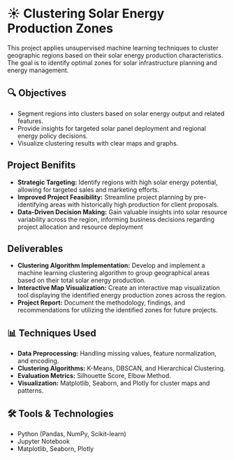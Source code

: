 # ☀️ Clustering Solar Energy Production Zones

This project applies unsupervised machine learning techniques to cluster geographic regions based on their solar energy production characteristics. The goal is to identify optimal zones for solar infrastructure planning and energy management.

## 🔍 Objectives
- Segment regions into clusters based on solar energy output and related features.
- Provide insights for targeted solar panel deployment and regional energy policy decisions.
- Visualize clustering results with clear maps and graphs.

## Project Benifits
- **Strategic Targeting:** Identify regions with high solar energy potential, allowing for targeted sales and marketing efforts.
- **Improved Project Feasibility:** Streamline project planning by pre-identifying areas with historically high production for client proposals.
- **Data-Driven Decision Making:** Gain valuable insights into solar resource variability across the region, informing business decisions regarding project allocation and resource deployment

## Deliverables
- **Clustering Algorithm Implementation:** Develop and implement a machine learning clustering algorithm to group geographical areas based on their total solar energy production.
- **Interactive Map Visualization:** Create an interactive map visualization tool displaying the identified energy production zones across the region.
- **Project Report:** Document the methodology, findings, and recommendations for utilizing the identified zones for future projects.

## 📊 Techniques Used
- **Data Preprocessing:** Handling missing values, feature normalization, and encoding.
- **Clustering Algorithms:** K-Means, DBSCAN, and Hierarchical Clustering.
- **Evaluation Metrics:** Silhouette Score, Elbow Method.
- **Visualization:** Matplotlib, Seaborn, and Plotly for cluster maps and patterns.

## 🛠️ Tools & Technologies
- Python (Pandas, NumPy, Scikit-learn)
- Jupyter Notebook
- Matplotlib, Seaborn, Plotly
  


